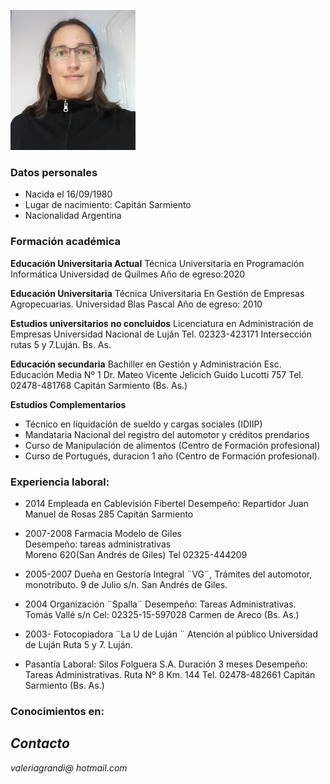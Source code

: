 


![fotoVale](assets/images/fotoVale.jpeg)
### Datos personales
- Nacida el 16/09/1980
- Lugar de nacimiento: Capitán Sarmiento
- Nacionalidad Argentina

### Formación académica

**Educación Universitaria Actual**
Técnica Universitaria en Programación Informática
Universidad de Quilmes
Año de egreso:2020
 
**Educación Universitaria**
Técnica Universitaria En Gestión de Empresas Agropecuarias.
Universidad Blas Pascal
Año de egreso: 2010

**Estudios universitarios no concluidos**
Licenciatura en Administración de Empresas
Universidad Nacional de Luján
Tel. 02323-423171
Intersección rutas 5 y 7.Luján. Bs.  As.

**Educación secundaria**
Bachiller en Gestión y Administración
Esc. Educación Media Nº 1 Dr. Mateo  Vicente Jelicich
Guido Lucotti 757
Tel. 02478-481768
Capitán Sarmiento (Bs. As.)

**Estudios Complementarios**
- Técnico en liquidación de sueldo y cargas sociales (IDIIP)
- Mandataria Nacional del registro del automotor y créditos prendarios
- Curso de Manipulación de alimentos (Centro de Formación profesional)
- Curso de Portugués, duracion 1 año (Centro de Formación profesional).


### Experiencia laboral:

- 2014 Empleada en Cablevisión Fibertel
 Desempeño: Repartidor
 Juan Manuel de Rosas 285
 Capitán Sarmiento

- 2007-2008 Farmacia Modelo de Giles	
 Desempeño: tareas administrativas		
 Moreno 620(San Andrés de Giles)
 Tel 02325-444209

- 2005-2007 Dueña en  Gestoría Integral ¨VG¨,
 Trámites del automotor, monotributo.
 9 de Julio s/n. San Andrés de Giles.
	
- 2004 Organización ¨Spalla¨
 Desempeño: Tareas Administrativas.
 Tomás Vallé s/n
 Cel: 02325-15-597028
 Carmen de Areco (Bs. As.)

- 2003- Fotocopiadora ¨La U de Luján ¨
 Atención al público
 Universidad de Luján
 Ruta 5 y 7. Luján.

- Pasantía Laboral: Silos Folguera S.A.
 Duración 3 meses
 Desempeño: Tareas Administrativas.
 Ruta Nº 8 Km. 144
 Tel. 02478-482661
 Capitán Sarmiento (Bs. As.)

### Conocimientos en: ###
<p class="imagesDeLogo">
<i class="devicon-android-plain-wordmark colored"></i>
<i class="devicon-github-plain-wordmark colored"></i>
<i class="devicon-gitlab-plain-wordmark colored"></i>
<i class="devicon-javascript-plain colored"></i>
<i class="devicon-mysql-plain-wordmark colored"></i>
<i class="devicon-tomcat-line-wordmark colored"></i>
<i class="devicon-bootstrap-plain-wordmark colored"></i>
<i class="devicon-linux-plain colored"></i>
<i class="devicon-nodejs-plain colored"></i>
<i class="devicon-npm-original-wordmark colored"></i>
<i class="devicon-react-original colored"></i>
<i class="devicon-visualstudio-plain colored">
<i class="devicon-mongodb-plain-wordmark colored"></i></p>

## Contacto
valeriagrandi@ hotmail.com

